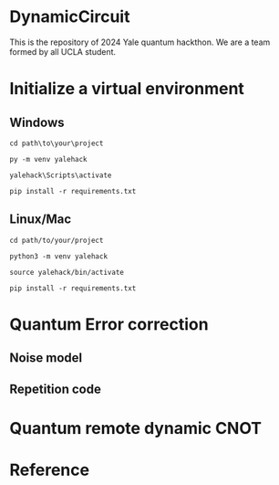# DynamicCircuit
This is the repository of 2024 Yale quantum hackthon. We are a team formed by all UCLA student.



# Initialize a virtual environment


## Windows


```console
cd path\to\your\project
```

```console
py -m venv yalehack
```

```console
yalehack\Scripts\activate
```

```console
pip install -r requirements.txt
```


## Linux/Mac

```console
cd path/to/your/project
```

```console
python3 -m venv yalehack
```

```console
source yalehack/bin/activate
```

```console
pip install -r requirements.txt
```


# Quantum Error correction

## Noise model

## Repetition code


# Quantum remote dynamic CNOT



# Reference





